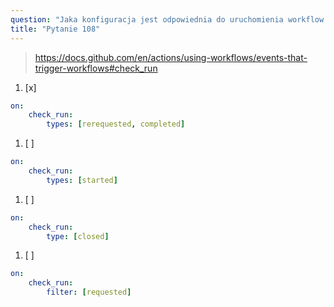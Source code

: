 ```yaml
---
question: "Jaka konfiguracja jest odpowiednia do uruchomienia workflow w odpowiedzi na zdarzenia webhook związane z akcjami check_run?"
title: "Pytanie 108"
---
```



> https://docs.github.com/en/actions/using-workflows/events-that-trigger-workflows#check_run

1. [x] 
```yaml
on:
    check_run:
        types: [rerequested, completed]
```

1. [ ] 
```yaml
on:
    check_run:
        types: [started]
```

1. [ ] 
```yaml
on:
    check_run:
        type: [closed]
```

1. [ ] 
```yaml
on:
    check_run:
        filter: [requested]
```
